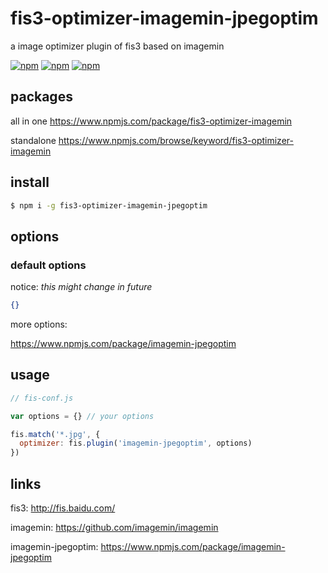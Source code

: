 # fis3-optimizer-imagemin-jpegoptim
a image optimizer plugin of fis3 based on imagemin

[![npm](https://img.shields.io/npm/v/fis3-optimizer-imagemin-jpegoptim.svg?style=flat-square)](https://www.npmjs.com/package/fis3-optimizer-imagemin-jpegoptim)
[![npm](https://img.shields.io/npm/dt/fis3-optimizer-imagemin-jpegoptim.svg?style=flat-square)](https://www.npmjs.com/package/fis3-optimizer-imagemin-jpegoptim)
[![npm](https://img.shields.io/npm/dm/fis3-optimizer-imagemin-jpegoptim.svg?style=flat-square)](https://www.npmjs.com/package/fis3-optimizer-imagemin-jpegoptim)


## packages
all in one
https://www.npmjs.com/package/fis3-optimizer-imagemin

standalone
https://www.npmjs.com/browse/keyword/fis3-optimizer-imagemin

## install
```sh
$ npm i -g fis3-optimizer-imagemin-jpegoptim
```

## options

### default options

notice: *this might change in future*

```json
{}
```
more options:

https://www.npmjs.com/package/imagemin-jpegoptim


## usage

```js
// fis-conf.js

var options = {} // your options

fis.match('*.jpg', {
  optimizer: fis.plugin('imagemin-jpegoptim', options)
})
```

## links
fis3: http://fis.baidu.com/

imagemin: https://github.com/imagemin/imagemin

imagemin-jpegoptim: https://www.npmjs.com/package/imagemin-jpegoptim

